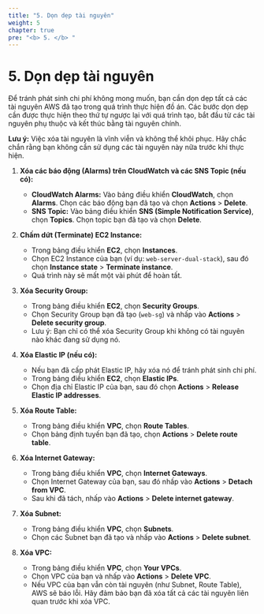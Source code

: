 ```yaml
---
title: "5. Dọn dẹp tài nguyên"
weight: 5
chapter: true
pre: "<b> 5. </b> "
---
```


# 5. Dọn dẹp tài nguyên

Để tránh phát sinh chi phí không mong muốn, bạn cần dọn dẹp tất cả các tài nguyên AWS đã tạo trong quá trình thực hiện đồ án. Các bước dọn dẹp cần được thực hiện theo thứ tự ngược lại với quá trình tạo, bắt đầu từ các tài nguyên phụ thuộc và kết thúc bằng tài nguyên chính.

**Lưu ý:** Việc xóa tài nguyên là vĩnh viễn và không thể khôi phục. Hãy chắc chắn rằng bạn không cần sử dụng các tài nguyên này nữa trước khi thực hiện.

1.  **Xóa các báo động (Alarms) trên CloudWatch và các SNS Topic (nếu có):**
    * **CloudWatch Alarms:** Vào bảng điều khiển **CloudWatch**, chọn **Alarms**. Chọn các báo động bạn đã tạo và chọn **Actions** > **Delete**.
    * **SNS Topic:** Vào bảng điều khiển **SNS (Simple Notification Service)**, chọn **Topics**. Chọn topic bạn đã tạo và chọn **Delete**.

2.  **Chấm dứt (Terminate) EC2 Instance:**
    * Trong bảng điều khiển **EC2**, chọn **Instances**.
    * Chọn EC2 Instance của bạn (ví dụ: `web-server-dual-stack`), sau đó chọn **Instance state** > **Terminate instance**.
    * Quá trình này sẽ mất một vài phút để hoàn tất.

3.  **Xóa Security Group:**
    * Trong bảng điều khiển **EC2**, chọn **Security Groups**.
    * Chọn Security Group bạn đã tạo (`web-sg`) và nhấp vào **Actions** > **Delete security group**.
    * Lưu ý: Bạn chỉ có thể xóa Security Group khi không có tài nguyên nào khác đang sử dụng nó.

4.  **Xóa Elastic IP (nếu có):**
    * Nếu bạn đã cấp phát Elastic IP, hãy xóa nó để tránh phát sinh chi phí.
    * Trong bảng điều khiển **EC2**, chọn **Elastic IPs**.
    * Chọn địa chỉ Elastic IP của bạn, sau đó chọn **Actions** > **Release Elastic IP addresses**.

5.  **Xóa Route Table:**
    * Trong bảng điều khiển **VPC**, chọn **Route Tables**.
    * Chọn bảng định tuyến bạn đã tạo, chọn **Actions** > **Delete route table**.

6.  **Xóa Internet Gateway:**
    * Trong bảng điều khiển **VPC**, chọn **Internet Gateways**.
    * Chọn Internet Gateway của bạn, sau đó nhấp vào **Actions** > **Detach from VPC**.
    * Sau khi đã tách, nhấp vào **Actions** > **Delete internet gateway**.

7.  **Xóa Subnet:**
    * Trong bảng điều khiển **VPC**, chọn **Subnets**.
    * Chọn các Subnet bạn đã tạo và nhấp vào **Actions** > **Delete subnet**.

8.  **Xóa VPC:**
    * Trong bảng điều khiển **VPC**, chọn **Your VPCs**.
    * Chọn VPC của bạn và nhấp vào **Actions** > **Delete VPC**.
    * Nếu VPC của bạn vẫn còn tài nguyên (như Subnet, Route Table), AWS sẽ báo lỗi. Hãy đảm bảo bạn đã xóa tất cả các tài nguyên liên quan trước khi xóa VPC.
